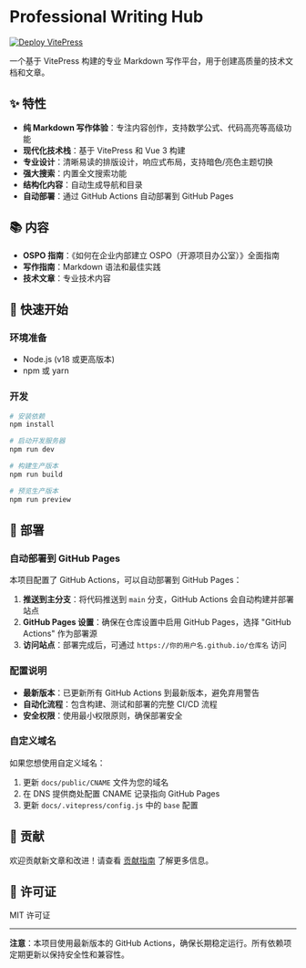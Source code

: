 # Professional Writing Hub

[![Deploy VitePress](https://github.com/yourusername/markdown-writing-project/actions/workflows/deploy.yml/badge.svg)](https://github.com/yourusername/markdown-writing-project/actions/workflows/deploy.yml)

一个基于 VitePress 构建的专业 Markdown 写作平台，用于创建高质量的技术文档和文章。

## ✨ 特性

- **纯 Markdown 写作体验**：专注内容创作，支持数学公式、代码高亮等高级功能
- **现代化技术栈**：基于 VitePress 和 Vue 3 构建
- **专业设计**：清晰易读的排版设计，响应式布局，支持暗色/亮色主题切换
- **强大搜索**：内置全文搜索功能
- **结构化内容**：自动生成导航和目录
- **自动部署**：通过 GitHub Actions 自动部署到 GitHub Pages

## 📚 内容

- **OSPO 指南**：《如何在企业内部建立 OSPO（开源项目办公室）》全面指南
- **写作指南**：Markdown 语法和最佳实践
- **技术文章**：专业技术内容

## 🚀 快速开始

### 环境准备

- Node.js (v18 或更高版本)
- npm 或 yarn

### 开发

```bash
# 安装依赖
npm install

# 启动开发服务器
npm run dev

# 构建生产版本
npm run build

# 预览生产版本
npm run preview
```

## 🚀 部署

### 自动部署到 GitHub Pages

本项目配置了 GitHub Actions，可以自动部署到 GitHub Pages：

1. **推送到主分支**：将代码推送到 `main` 分支，GitHub Actions 会自动构建并部署站点
2. **GitHub Pages 设置**：确保在仓库设置中启用 GitHub Pages，选择 "GitHub Actions" 作为部署源
3. **访问站点**：部署完成后，可通过 `https://你的用户名.github.io/仓库名` 访问

### 配置说明

- **最新版本**：已更新所有 GitHub Actions 到最新版本，避免弃用警告
- **自动化流程**：包含构建、测试和部署的完整 CI/CD 流程
- **安全权限**：使用最小权限原则，确保部署安全

### 自定义域名

如果您想使用自定义域名：
1. 更新 `docs/public/CNAME` 文件为您的域名
2. 在 DNS 提供商处配置 CNAME 记录指向 GitHub Pages
3. 更新 `docs/.vitepress/config.js` 中的 `base` 配置

## 📝 贡献

欢迎贡献新文章和改进！请查看 [贡献指南](CONTRIBUTING.md) 了解更多信息。

## 📄 许可证

MIT 许可证

---

**注意**：本项目使用最新版本的 GitHub Actions，确保长期稳定运行。所有依赖项定期更新以保持安全性和兼容性。
